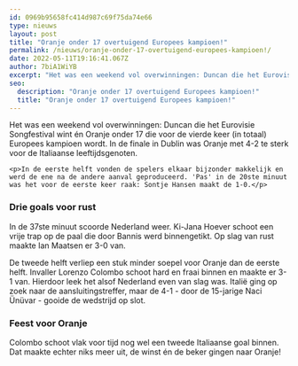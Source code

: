 ```yaml
---
id: 0969b95658fc414d987c69f75da74e66
type: nieuws
layout: post
title: "Oranje onder 17 overtuigend Europees kampioen!"
permalink: /nieuws/oranje-onder-17-overtuigend-europees-kampioen!/
date: 2022-05-11T19:16:41.067Z
author: 7biA1WiYB
excerpt: "Het was een weekend vol overwinningen: Duncan die het Eurovisie Songfestival wint én Oranje onder 17 die voor de vierde keer (in totaal) Europees kampioen wordt. In de finale in Dublin was Oranje met 4-2 te sterk voor de Italiaanse leeftijdsgenoten.   "
seo:
  description: "Oranje onder 17 overtuigend Europees kampioen!"
  title: "Oranje onder 17 overtuigend Europees kampioen!"
---
```

Het was een weekend vol overwinningen: Duncan die het Eurovisie Songfestival wint én Oranje onder 17 die voor de vierde keer (in totaal) Europees kampioen wordt. In de finale in Dublin was Oranje met 4-2 te sterk voor de Italiaanse leeftijdsgenoten.   

    <p>In de eerste helft vonden de spelers elkaar bijzonder makkelijk en werd de ene na de andere aanval geproduceerd. 'Pas' in de 20ste minuut was het voor de eerste keer raak: Sontje Hansen maakt de 1-0.</p>
<h3>Drie goals voor rust</h3>
<p>In de 37ste minuut scoorde Nederland weer. Ki-Jana Hoever schoot een vrije trap op de paal die door Bannis werd binnengetikt. Op slag van rust maakte Ian Maatsen er 3-0 van.</p>
<p>De tweede helft verliep een stuk minder soepel voor Oranje dan de eerste helft. Invaller Lorenzo Colombo schoot hard en fraai binnen en maakte er 3-1 van. Hierdoor leek het alsof Nederland even van slag was. Italië ging op zoek naar de aansluitingstreffer, maar de 4-1 - door de 15-jarige Naci Ünüvar - gooide de wedstrijd op slot.</p>
<h3>Feest voor Oranje</h3>
<p>Colombo schoot vlak voor tijd nog wel een tweede Italiaanse goal binnen. Dat maakte echter niks meer uit, de winst én de beker gingen naar Oranje!</p>  
